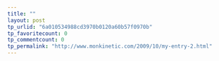 ```yaml
---
title: ""
layout: post
tp_urlid: "6a010534988cd3970b0120a60b57f0970b"
tp_favoritecount: 0
tp_commentcount: 0
tp_permalink: "http://www.monkinetic.com/2009/10/my-entry-2.html"
---
```

<a href="http://steveivy.typepad.com/.a/6a010534988cd3970b0120a60b57e7970b-pi" style="display: inline;"><img alt="" class="asset  asset-image at-xid-6a010534988cd3970b0120a60b57e7970b" src="http://steveivy.typepad.com/.a/6a010534988cd3970b0120a60b57e7970b-500wi" /></a> <br />
